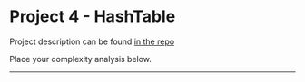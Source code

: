 # Project 4 - HashTable

Project description can be found [in the repo](Project4_HashTable.pdf)

Place your complexity analysis below.

---
